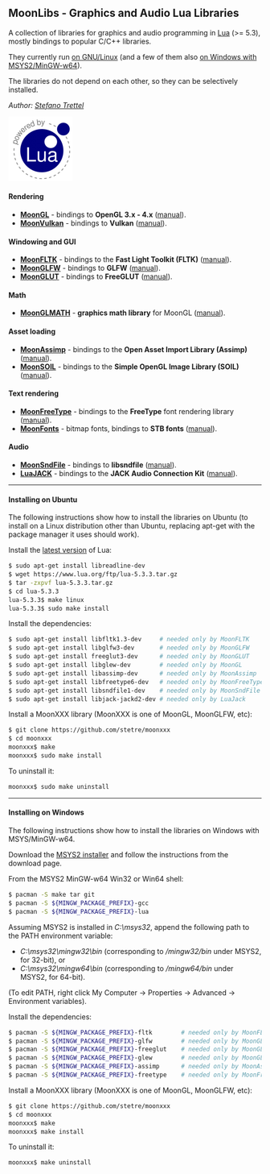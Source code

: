 ## MoonLibs - Graphics and Audio Lua Libraries

A collection of libraries for graphics and audio programming in [Lua](https://www.lua.org) (>= 5.3),
mostly bindings to popular C/C++ libraries.

They currently run 
[on GNU/Linux](#installing-on-ubuntu) (and a few of them also [on Windows with MSYS2/MinGW-w64](#installing-on-windows)).

The libraries do not depend on each other, so they can be selectively installed.

_Author:_ _[Stefano Trettel](https://www.linkedin.com/in/stetre)_

[![Lua logo](./powered-by-lua.gif)](https://www.lua.org/)

#### Rendering
* [**MoonGL**](https://github.com/stetre/moongl) - bindings to **OpenGL 3.x - 4.x**
([manual](https://stetre.github.io/moongl/doc/index.html)).
* [**MoonVulkan**](https://github.com/stetre/moonvulkan) - bindings to **Vulkan** ([manual](https://stetre.github.io/moonvulkan/doc/index.html)).

#### Windowing and GUI

* [**MoonFLTK**](https://github.com/stetre/moonfltk) - bindings to the **Fast Light Toolkit (FLTK)**
([manual](https://stetre.github.io/moonfltk/doc/index.html)).
* [**MoonGLFW**](https://github.com/stetre/moonglfw) - bindings to **GLFW**
([manual](https://stetre.github.io/moonglfw/doc/index.html)).
* [**MoonGLUT**](https://github.com/stetre/moonglut) - bindings to **FreeGLUT**
([manual](https://stetre.github.io/moonglut/doc/index.html)).

#### Math
* [**MoonGLMATH**](https://github.com/stetre/moonglmath) - **graphics math library** for MoonGL
([manual](https://stetre.github.io/moonglmath/doc/index.html)).

#### Asset loading
* [**MoonAssimp**](https://github.com/stetre/moonassimp) - bindings to the **Open Asset Import Library (Assimp)**
([manual](https://stetre.github.io/moonassimp/doc/index.html)). 
* [**MoonSOIL**](https://github.com/stetre/moonsoil) - bindings to the **Simple OpenGL Image Library (SOIL)**
([manual](https://stetre.github.io/moonsoil/doc/index.html)).

#### Text rendering
* [**MoonFreeType**](https://github.com/stetre/moonfreetype) - bindings to the **FreeType** font rendering library
([manual](https://stetre.github.io/moonfreetype/doc/index.html)).
* [**MoonFonts**](https://github.com/stetre/moonfonts) - bitmap fonts, bindings to **STB fonts**
([manual](https://stetre.github.io/moonfonts/doc/index.html)).

#### Audio
* [**MoonSndFile**](https://github.com/stetre/moonsndfile) - bindings to **libsndfile**
([manual](https://stetre.github.io/moonsndfile/doc/index.html)).
* [**LuaJACK**](https://github.com/stetre/luajack) - bindings to the **JACK Audio Connection Kit**
([manual](https://stetre.github.io/luajack/doc/index.html)).

---

#### Installing on Ubuntu

The following instructions show how to install the libraries on Ubuntu
(to install on a Linux distribution other than Ubuntu, replacing apt-get with the package manager it uses
should work).

Install the [latest version](https://www.lua.org/download.html) of Lua:

```sh
$ sudo apt-get install libreadline-dev
$ wget https://www.lua.org/ftp/lua-5.3.3.tar.gz
$ tar -zxpvf lua-5.3.3.tar.gz
$ cd lua-5.3.3
lua-5.3.3$ make linux
lua-5.3.3$ sudo make install
```

Install the dependencies:

```sh
$ sudo apt-get install libfltk1.3-dev     # needed only by MoonFLTK
$ sudo apt-get install libglfw3-dev       # needed only by MoonGLFW
$ sudo apt-get install freeglut3-dev      # needed only by MoonGLUT
$ sudo apt-get install libglew-dev        # needed only by MoonGL
$ sudo apt-get install libassimp-dev      # needed only by MoonAssimp
$ sudo apt-get install libfreetype6-dev   # needed only by MoonFreeType
$ sudo apt-get install libsndfile1-dev    # needed only by MoonSndFile
$ sudo apt-get install libjack-jackd2-dev # needed only by LuaJack
```

Install a MoonXXX library (MoonXXX is one of MoonGL, MoonGLFW, etc):

```sh
$ git clone https://github.com/stetre/moonxxx
$ cd moonxxx
moonxxx$ make
moonxxx$ sudo make install
```

To uninstall it:

```sh
moonxxx$ sudo make uninstall
```
---

#### Installing on Windows

The following instructions show how to install the libraries on Windows with MSYS/MinGW-w64.

Download the [MSYS2 installer](https://msys2.github.io/) and
follow the instructions from the download page.

From the MSYS2 MinGW-w64 Win32 or Win64 shell:

```sh
$ pacman -S make tar git 
$ pacman -S ${MINGW_PACKAGE_PREFIX}-gcc
$ pacman -S ${MINGW_PACKAGE_PREFIX}-lua
```

Assuming MSYS2 is installed in _C:\msys32_, append the following path
to the PATH environment variable:
- _C:\msys32\mingw32\bin_   (corresponding to _/mingw32/bin_ under MSYS2, for 32-bit), or
- _C:\msys32\mingw64\bin_   (corresponding to _/mingw64/bin_ under MSYS2, for 64-bit).

(To edit PATH, right click My Computer -> Properties -> Advanced ->  Environment variables).

Install the dependencies:

```sh
$ pacman -S ${MINGW_PACKAGE_PREFIX}-fltk        # needed only by MoonFLTK
$ pacman -S ${MINGW_PACKAGE_PREFIX}-glfw        # needed only by MoonGLFW
$ pacman -S ${MINGW_PACKAGE_PREFIX}-freeglut    # needed only by MoonGLUT
$ pacman -S ${MINGW_PACKAGE_PREFIX}-glew        # needed only by MoonGL
$ pacman -S ${MINGW_PACKAGE_PREFIX}-assimp      # needed only by MoonAssimp
$ pacman -S ${MINGW_PACKAGE_PREFIX}-freetype    # needed only by MoonFreeType
```

Install a MoonXXX library (MoonXXX is one of MoonGL, MoonGLFW, etc):

```sh
$ git clone https://github.com/stetre/moonxxx
$ cd moonxxx
moonxxx$ make
moonxxx$ make install
```

To uninstall it:

```sh
moonxxx$ make uninstall
```


